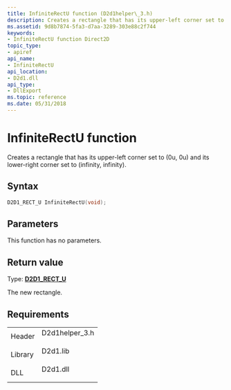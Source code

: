 ```yaml
---
title: InfiniteRectU function (D2d1helper\_3.h)
description: Creates a rectangle that has its upper-left corner set to (0u, 0u) and its lower-right corner set to (infinity, infinity).
ms.assetid: 9d8b7874-5fa3-d7aa-3289-303e88c2f744
keywords:
- InfiniteRectU function Direct2D
topic_type:
- apiref
api_name:
- InfiniteRectU
api_location:
- D2d1.dll
api_type:
- DllExport
ms.topic: reference
ms.date: 05/31/2018
---
```


# InfiniteRectU function

Creates a rectangle that has its upper-left corner set to (0u, 0u) and its lower-right corner set to (infinity, infinity).

## Syntax


```C++
D2D1_RECT_U InfiniteRectU(void);
```



## Parameters

This function has no parameters.

## Return value

Type: **[**D2D1\_RECT\_U**](d2d1-rect-u.md)**

The new rectangle.

## Requirements



|                    |                                                                                            |
|--------------------|--------------------------------------------------------------------------------------------|
| Header<br/>  | <dl> <dt>D2d1helper\_3.h</dt> </dl> |
| Library<br/> | <dl> <dt>D2d1.lib</dt> </dl>        |
| DLL<br/>     | <dl> <dt>D2d1.dll</dt> </dl>        |



 

 





